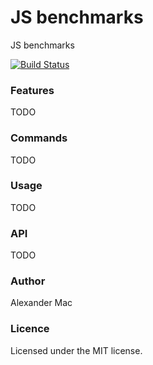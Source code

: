 # JS benchmarks
JS benchmarks

[![Build Status](https://travis-ci.org/AlexanderMac/js-benchmarks.svg?branch=master)](https://travis-ci.org/AlexanderMac/js-benchmarks)

### Features
TODO

### Commands
TODO

### Usage
TODO

### API
TODO

### Author
Alexander Mac

### Licence
Licensed under the MIT license.
